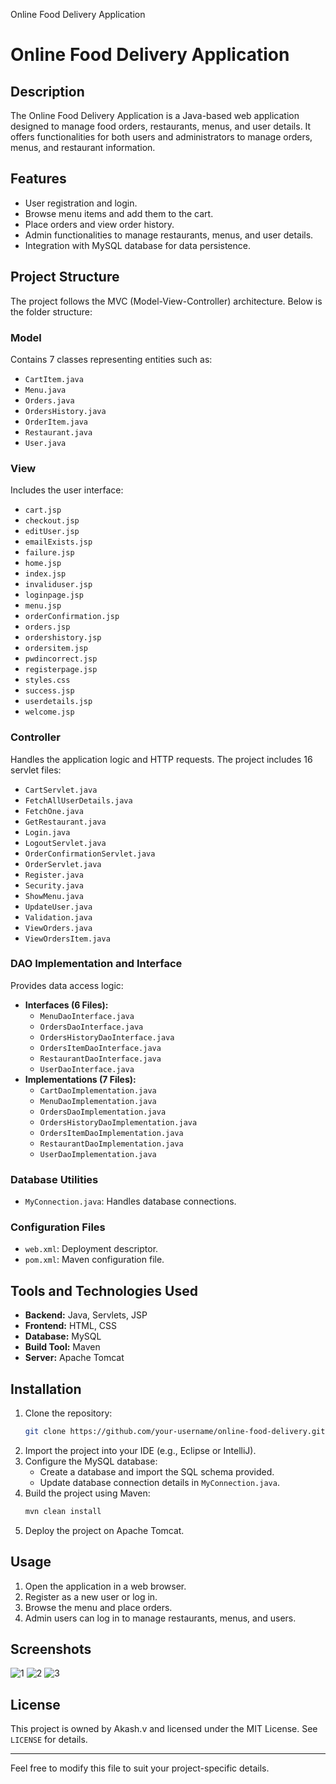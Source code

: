 Online Food Delivery Application

# Online Food Delivery Application

## Description
The Online Food Delivery Application is a Java-based web application designed to manage food orders, restaurants, menus, and user details. It offers functionalities for both users and administrators to manage orders, menus, and restaurant information.

## Features
- User registration and login.
- Browse menu items and add them to the cart.
- Place orders and view order history.
- Admin functionalities to manage restaurants, menus, and user details.
- Integration with MySQL database for data persistence.

## Project Structure
The project follows the MVC (Model-View-Controller) architecture. Below is the folder structure:

### Model
Contains 7 classes representing entities such as:
- `CartItem.java`
- `Menu.java`
- `Orders.java`
- `OrdersHistory.java`
- `OrderItem.java`
- `Restaurant.java`
- `User.java`

### View
Includes the user interface:
- `cart.jsp`
- `checkout.jsp`
- `editUser.jsp`
- `emailExists.jsp`
- `failure.jsp`
- `home.jsp`
- `index.jsp`
- `invaliduser.jsp`
- `loginpage.jsp`
- `menu.jsp`
- `orderConfirmation.jsp`
- `orders.jsp`
- `ordershistory.jsp`
- `ordersitem.jsp`
- `pwdincorrect.jsp`
- `registerpage.jsp`
- `styles.css`
- `success.jsp`
- `userdetails.jsp`
- `welcome.jsp`

### Controller
Handles the application logic and HTTP requests. The project includes 16 servlet files:
- `CartServlet.java`
- `FetchAllUserDetails.java`
- `FetchOne.java`
- `GetRestaurant.java`
- `Login.java`
- `LogoutServlet.java`
- `OrderConfirmationServlet.java`
- `OrderServlet.java`
- `Register.java`
- `Security.java`
- `ShowMenu.java`
- `UpdateUser.java`
- `Validation.java`
- `ViewOrders.java`
- `ViewOrdersItem.java`

### DAO Implementation and Interface
Provides data access logic:
- **Interfaces (6 Files):**
  - `MenuDaoInterface.java`
  - `OrdersDaoInterface.java`
  - `OrdersHistoryDaoInterface.java`
  - `OrdersItemDaoInterface.java`
  - `RestaurantDaoInterface.java`
  - `UserDaoInterface.java`
- **Implementations (7 Files):**
  - `CartDaoImplementation.java`
  - `MenuDaoImplementation.java`
  - `OrdersDaoImplementation.java`
  - `OrdersHistoryDaoImplementation.java`
  - `OrdersItemDaoImplementation.java`
  - `RestaurantDaoImplementation.java`
  - `UserDaoImplementation.java`

### Database Utilities
- `MyConnection.java`: Handles database connections.

### Configuration Files
- `web.xml`: Deployment descriptor.
- `pom.xml`: Maven configuration file.

## Tools and Technologies Used
- **Backend:** Java, Servlets, JSP
- **Frontend:** HTML, CSS
- **Database:** MySQL
- **Build Tool:** Maven
- **Server:** Apache Tomcat

## Installation
1. Clone the repository:
   ```bash
   git clone https://github.com/your-username/online-food-delivery.git
   ```
2. Import the project into your IDE (e.g., Eclipse or IntelliJ).
3. Configure the MySQL database:
   - Create a database and import the SQL schema provided.
   - Update database connection details in `MyConnection.java`.
4. Build the project using Maven:
   ```bash
   mvn clean install
   ```
5. Deploy the project on Apache Tomcat.

## Usage
1. Open the application in a web browser.
2. Register as a new user or log in.
3. Browse the menu and place orders.
4. Admin users can log in to manage restaurants, menus, and users.

## Screenshots
![1](https://github.com/user-attachments/assets/e10cb02c-3cd3-4f31-abb0-e0c98fe99b93)
![2](https://github.com/user-attachments/assets/cfc6fea0-0548-4685-8599-007203c0f33b)
![3](https://github.com/user-attachments/assets/7568f9cc-f4fa-47e5-9662-367991f2b583)

 
## License
This project is owned by Akash.v and licensed under the MIT License. See `LICENSE` for details.

---

Feel free to modify this file to suit your project-specific details.
